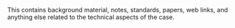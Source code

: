 
This contains background material, notes, standards, papers, web links, and anything else related to the technical aspects of the case.

